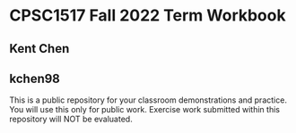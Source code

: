 # CPSC1517 Fall 2022 Term Workbook

## Kent Chen

## kchen98

This is a public repository for your classroom demonstrations and practice. You will use this only for public work. Exercise work submitted within this repository will NOT be evaluated.
